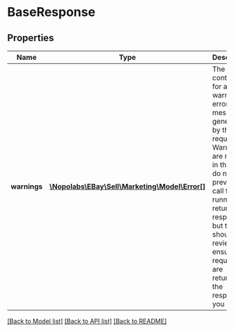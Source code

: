 # BaseResponse

## Properties
Name | Type | Description | Notes
------------ | ------------- | ------------- | -------------
**warnings** | [**\Nopolabs\EBay\Sell\Marketing\Model\Error[]**](Error.md) | The container for any warning error messages generated by the request. Warnings are not fatal in that they do not prevent the call from running and returning a response, but they should be reviewed to ensure your requests are returning the responses you expect. | [optional] 

[[Back to Model list]](../README.md#documentation-for-models) [[Back to API list]](../README.md#documentation-for-api-endpoints) [[Back to README]](../README.md)


